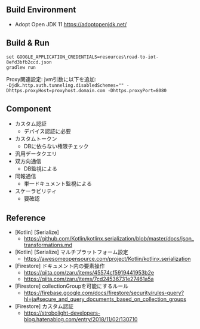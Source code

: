 Build Environment
----
- Adopt Open JDK 11 https://adoptopenjdk.net/

Build & Run
----
``` 
set GOOGLE_APPLICATION_CREDENTIALS=resources\road-to-iot-8efd3bfb2ccd.json
gradlew run 
```

Proxy関連設定: jvm引数に以下を追加:  
` -Djdk.http.auth.tunneling.disabledSchemes="" -Dhttps.proxyHost=proxyhost.domain.com -Dhttps.proxyPort=8080 `


Component
----
- カスタム認証
  - デバイス認証に必要
- カスタムトークン
  - DBに依らない権限チェック
- 汎用データクエリ
- 双方向通信
  - DB監視による
- 同報通信
  - 単一ドキュメント監視による
- スケーラビリティ
  - 要確認


Reference
---
- [Kotlin] [Serialize] 
  - https://github.com/Kotlin/kotlinx.serialization/blob/master/docs/json_transformations.md
- [Kotlin] [Serialize] マルチプラットフォーム設定
  - https://awesomeopensource.com/project/Kotlin/kotlinx.serialization
- [Firestore] ドキュメント内の要素操作
  - https://qiita.com/zaru/items/45574cf5919441953b2e
  - https://qiita.com/zaru/items/7cd24536731e27461a5a
- [Firestore] collectionGroupを可能にするルール
  - https://firebase.google.com/docs/firestore/security/rules-query?hl=ja#secure_and_query_documents_based_on_collection_groups
- [Firestore] カスタム認証
  - https://strobolight-developers-blog.hatenablog.com/entry/2018/11/02/130710